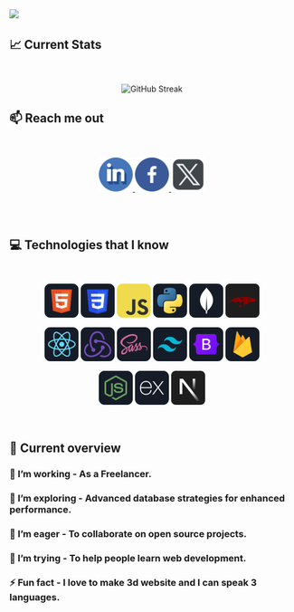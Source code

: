 <a href="https://www.facebook.com/mirhussainmurtaza/">
<img src="https://raw.githubusercontent.com/mir-hussain/mir-hussain/main/images/cover.svg" />
</a>

## :chart_with_upwards_trend: Current Stats

<br />
<p align="center">
<img src="https://streak-stats.demolab.com?user=muh-arifulislam&theme=dark&sideNums=88EEF2&sideLabels=A2D5F2&dates=EBEBEB&ring=D4A5F9&fire=D4A5F9&currStreakNum=D4A5F9&currStreakLabel=D4A5F9" alt="GitHub Streak" />
</p>

## :mailbox: Reach me out

<br />

<p align="center">
<a href="https://www.linkedin.com/in/muh-arifulislam/" target="_blank">
<img height="60px" width="60px" src="https://github.com/muh-arifulislam/muh-arifulislam/blob/main/images/icons/linkedin.png"/>
<a/>
<a href="https://www.facebook.com/muh.arifulislam/" target="_blank">
<img height="60px" width="60px" src="https://github.com/muh-arifulislam/muh-arifulislam/blob/main/images/icons/facebook.png"/>
<a/>
<a href="https://x.com/muh_arifulislam" target="_blank">
<img height="60px" width="60px" src="https://github.com/muh-arifulislam/muh-arifulislam/blob/main/images/icons/x.png"/>
<a/>
</p><br/>

<br />

## :computer: Technologies that I know

<br>
<p align="center">
<img src="https://github.com/muh-arifulislam/muh-arifulislam/blob/main/images/icons/HTML.png"/>
<img src="https://github.com/muh-arifulislam/muh-arifulislam/blob/main/images/icons/css.png"/>
<img src="https://github.com/muh-arifulislam/muh-arifulislam/blob/main/images/icons/JavaScript.png"/>
<img src="https://github.com/muh-arifulislam/muh-arifulislam/blob/main/images/icons/python.png"/>
<img src="https://github.com/muh-arifulislam/muh-arifulislam/blob/main/images/icons/mongo.png"/>
<img src="https://github.com/muh-arifulislam/muh-arifulislam/blob/main/images/icons/mongoose.png"/>
</p>
<p align="center">
<img src="https://github.com/muh-arifulislam/muh-arifulislam/blob/main/images/icons/react.png"/>
<img src="https://github.com/muh-arifulislam/muh-arifulislam/blob/main/images/icons/redux.png"/>
<img src="https://github.com/muh-arifulislam/muh-arifulislam/blob/main/images/icons/sass.png"/>
<img src="https://github.com/muh-arifulislam/muh-arifulislam/blob/main/images/icons/tailwind.png"/>
<img src="https://github.com/muh-arifulislam/muh-arifulislam/blob/main/images/icons/Bootsrap.png"/>
<img src="https://github.com/muh-arifulislam/muh-arifulislam/blob/main/images/icons/firebase.png"/>
</p>
<p align="center">
<img src="https://github.com/muh-arifulislam/muh-arifulislam/blob/main/images/icons/node.png"/>
<img src="https://github.com/muh-arifulislam/muh-arifulislam/blob/main/images/icons/express.png"/>
<img src="https://github.com/muh-arifulislam/muh-arifulislam/blob/main/images/icons/nextjs.png"/>
</p><br/>

## :eyes: Current overview

### 🔭 I’m working - As a Freelancer.

### 🌱 I’m exploring - Advanced database strategies for enhanced performance.

### 👯 I’m eager - To collaborate on open source projects.

### 🤔 I’m trying - To help people learn web development.

### ⚡ Fun fact - I love to make 3d website and I can speak 3 languages.

<br />
